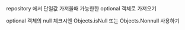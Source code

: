 repository 에서 단일값 가져올때 가능한한 optional 객체로 가져오기

optional 객체의 null 체크시엔 Objects.isNull 또는 Objects.Nonnull 사용하기
